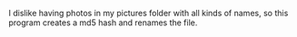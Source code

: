 I dislike having photos in my pictures folder with all kinds of names, so this program creates a md5 hash and renames the file.

